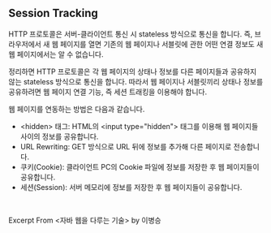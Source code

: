 ## Session Tracking

HTTP 프로토콜은 서버-클라이언트 통신 시 stateless 방식으로 통신을 합니다. 즉, 브라우저에서 새 웹 페이지를 열면 기존의 웹 페이지나 서블릿에 관한 어떤 연결 정보도 새 웹 페이지에서는 알 수 없습니다.

정리하면 HTTP 프로토콜은 각 웹 페이지의 상태나 정보를 다른 페이지들과 공유하지 않는 stateless 방식으로 통신을 합니다. 따라서 웹 페이지나 서블릿끼리 상태나 정보를 공유하려면 웹 페이지 연결 기능, 즉 세션 트래킹을 이용해야 합니다.

웹 페이지를 연동하는 방법은 다음과 같습니다.
- \<hidden\> 태그: HTML의 \<input type="hidden"\> 태그를 이용해 웹 페이지들 사이의 정보를 공유합니다.
- URL Rewriting: GET 방식으로 URL 뒤에 정보를 추가해 다른 페이지로 전송합니다.
- 쿠키(Cookie): 클라이언트 PC의 Cookie 파일에 정보를 저장한 후 웹 페이지들이 공유합니다.
- 세션(Session): 서버 메모리에 정보를 저장한 후 웹 페이지들이 공유합니다.

&nbsp;

Excerpt From <자바 웹을 다루는 기술> by 이병승